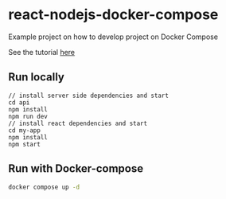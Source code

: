 # react-nodejs-docker-compose
Example project on how to develop project on Docker Compose

See the tutorial [here](https://medium.com/bb-tutorials-and-thoughts/react-local-development-with-docker-compose-5a247710f997)

## Run locally

```shell
// install server side dependencies and start
cd api
npm install
npm run dev
// install react dependencies and start
cd my-app
npm install
npm start
```

## Run with Docker-compose

```bash
docker compose up -d
```
